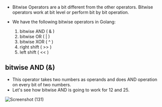 * Bitwise Operators are a bit different from the other operators. Bitwise operators work at bit level or perform bit by bit operation. 
* We have the following bitwise operators in Golang:
   
   1. bitwise AND ( & )
   2. bitwise OR ( | )
   3. bitwise XOR ( ^ )
   4. right shift ( >> )
   5. left shift ( << )
   
   
## bitwise AND (&) ##

* This operator takes two numbers as operands and does AND operation on every bit of two numbers. 
* Let's see how bitwise AND is going to work for 12 and 25. 

 ![Screenshot (131)](https://user-images.githubusercontent.com/98219227/235496446-2dd03db0-2582-46ba-bc51-f78b2ffa1d97.png)
